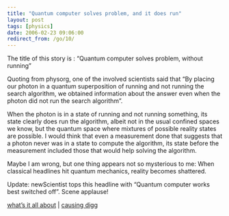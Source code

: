 ```yaml
---
title: "Quantum computer solves problem, and it does run"
layout: post
tags: [physics]
date: 2006-02-23 09:06:00
redirect_from: /go/10/
---
```


The title of this story is : “Quantum computer solves problem, without running”

Quoting from physorg, one of the involved scientists said that “By placing our photon in a quantum superposition of running and not running the search algorithm, we obtained information about the answer even when the photon did not run the search algorithm”.

When the photon is in a state of running and not running something, its state clearly does run the algorithm, albeit not in the usual confined spaces we know, but the quantum space where mixtures of possible reality states are possible. I would think that even a measurement done that suggests that a photon never was in a state to compute the algorithm, its state before the measurement included those that would help solving the algorithm.

Maybe I am wrong, but one thing appears not so mysterious to me: When classical headlines hit quantum mechanics, reality becomes shattered.

Update: newScientist tops this headline with “Quantum computer works best switched off”. Scene applause!

[what’s it all about](http://www.physorg.com/news11087.html) | [causing digg](http://digg.com/science/Quantum_computer_solves_problem,_without_running)